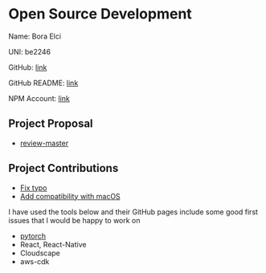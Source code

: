 # Open Source Development

Name: Bora Elci

UNI: be2246

GitHub: [link](https://github.com/boraelci)

GitHub README: [link](https://github.com/boraelci/boraelci/blob/main/README.md)

NPM Account: [link](https://www.npmjs.com/~boraelci)

## Project Proposal

- [review-master](/projects/javascript/review-master.md)

## Project Contributions

- [Fix typo](https://github.com/microsoft/CodeBERT/pull/238)
- [Add compatibility with macOS](https://github.com/microsoft/methods2test/pull/6)

I have used the tools below and their GitHub pages include some good first issues that I would be happy to work on

- [pytorch](/projects/python/pytorch.md)
- React, React-Native
- Cloudscape
- aws-cdk

